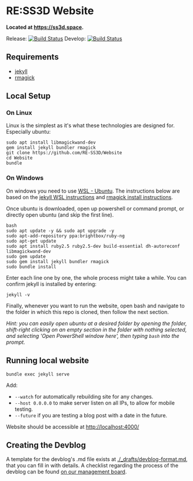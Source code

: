 # RE:SS3D Website

**Located at <https://ss3d.space>.**

Release: [![Build Status](https://travis-ci.org/RE-SS3D/Website.svg?branch=release)](https://travis-ci.org/RE-SS3D/Website)
Develop: [![Build Status](https://travis-ci.org/RE-SS3D/Website.svg?branch=develop)](https://travis-ci.org/RE-SS3D/Website)

## Requirements

- [jekyll](https://jekyllrb.com/docs/installation/)
- [rmagick](https://github.com/rmagick/rmagick)

## Local Setup

### On Linux

Linux is the simplest as it's what these technologies are designed for. Especially ubuntu:

    sudo apt install libmagickwand-dev
    gem install jekyll bundler rmagick
    git clone https://github.com/RE-SS3D/Website
    cd Website
    bundle

### On Windows

On windows you need to use [WSL - Ubuntu](https://www.microsoft.com/en-nz/p/ubuntu-1804-lts/9n9tngvndl3q?rtc=1&activetab=pivot:overviewtab). The instructions below are based on the [jekyll WSL instructions](https://jekyllrb.com/docs/installation/windows/) and [rmagick install instructions](https://github.com/rmagick/rmagick).

Once ubuntu is downloaded, open up powershell or command prompt, or directly open ubuntu (and skip the first line).

    bash
    sudo apt update -y && sudo apt upgrade -y
    sudo apt-add-repository ppa:brightbox/ruby-ng
    sudo apt-get update
    sudo apt install ruby2.5 ruby2.5-dev build-essential dh-autoreconf libmagickwand-dev
    sudo gem update
    sudo gem install jekyll bundler rmagick
    sudo bundle install

Enter each line one by one, the whole process might take a while.
You can confirm jekyll is installed by entering:

    jekyll -v

Finally, whenever you want to run the website, open bash and navigate to the folder in which this repo is cloned,
then follow the next section.

*Hint: you can easily open ubuntu at a desired folder by opening the folder, shift-right clicking on an empty section in the folder with nothing selected, and selecting 'Open PowerShell window here', then typing `bash` into the prompt.*

## Running local website

    bundle exec jekyll serve

Add:

- `--watch` for automatically rebuilding site for any changes.
- `--host 0.0.0.0` to make server listen on all IPs, to allow for mobile testing.
- `--future` if you are testing a blog post with a date in the future.

Website should be accessible at <http://localhost:4000/>

## Creating the Devblog

A template for the devblog's .md file exists at [./_drafts/devblog-format.md](./_drafts/devblog-format.md), that you can fill in with details. A checklist regarding the process of the devblog can be found [on our management board](https://trello.com/c/jLB9dKJH).
